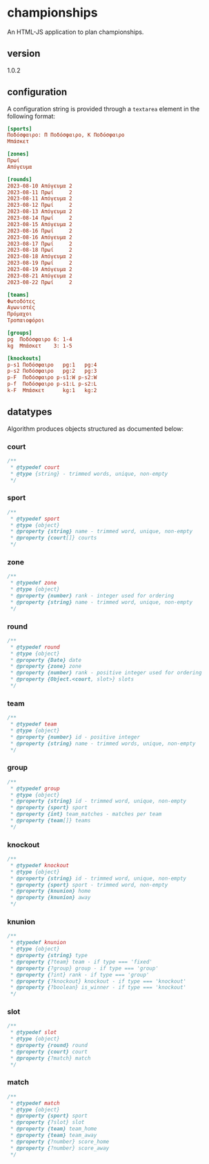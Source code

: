 # championships
An HTML-JS application to plan championships.

## version

1.0.2

## configuration

A configuration string is provided through a `textarea` element in the following format:

```ini
[sports]
Ποδόσφαιρο: Π Ποδόσφαιρο, Κ Ποδόσφαιρο
Μπάσκετ

[zones]
Πρωί
Απόγευμα

[rounds]
2023-08-10 Απόγευμα 2
2023-08-11 Πρωί     2
2023-08-11 Απόγευμα 2
2023-08-12 Πρωί     2
2023-08-13 Απόγευμα 2
2023-08-14 Πρωί     2
2023-08-15 Απόγευμα 2
2023-08-16 Πρωί     2
2023-08-16 Απόγευμα 2
2023-08-17 Πρωί     2
2023-08-18 Πρωί     2
2023-08-18 Απόγευμα 2
2023-08-19 Πρωί     2
2023-08-19 Απόγευμα 2
2023-08-21 Απόγευμα 2
2023-08-22 Πρωί     2

[teams]
Φωτοδότες
Αγωνιστές
Πρόμαχοι
Τροπαιοφόροι

[groups]
pg  Ποδόσφαιρο 6: 1-4
kg  Μπάσκετ    3: 1-5

[knockouts]
p-s1 Ποδόσφαιρο   pg:1   pg:4
p-s2 Ποδόσφαιρο   pg:2   pg:3
p-F  Ποδόσφαιρο p-s1:W p-s2:W
p-f  Ποδόσφαιρο p-s1:L p-s2:L
k-F  Μπάσκετ      kg:1   kg:2
```

## datatypes

Algorithm produces objects structured as documented below:

### court

```js
/**
 * @typedef court
 * @type {string} - trimmed words, unique, non-empty
 */
```

### sport

```js
/**
 * @typedef sport
 * @type {object}
 * @property {string} name - trimmed word, unique, non-empty
 * @property {court[]} courts
 */
```

### zone

```js
/**
 * @typedef zone
 * @type {object}
 * @property {number} rank - integer used for ordering
 * @property {string} name - trimmed word, unique, non-empty
 */
```

### round

```js
/**
 * @typedef round
 * @type {object}
 * @property {Date} date
 * @property {zone} zone
 * @property {number} rank - positive integer used for ordering
 * @property {Object.<court, slot>} slots
 */
```

### team

```js
/**
 * @typedef team
 * @type {object}
 * @property {number} id - positive integer
 * @property {string} name - trimmed words, unique, non-empty
 */
```

### group

```js
/**
 * @typedef group
 * @type {object}
 * @property {string} id - trimmed word, unique, non-empty
 * @property {sport} sport
 * @property {int} team_matches - matches per team
 * @property {team[]} teams
 */
```

### knockout

```js
/**
 * @typedef knockout
 * @type {object}
 * @property {string} id - trimmed word, unique, non-empty
 * @property {sport} sport - trimmed word, non-empty
 * @property {knunion} home
 * @property {knunion} away
 */
```

### knunion

```js
/**
 * @typedef knunion
 * @type {object}
 * @property {string} type
 * @property {?team} team - if type === 'fixed'
 * @property {?group} group - if type === 'group'
 * @property {?int} rank - if type === 'group'
 * @property {?knockout} knockout - if type === 'knockout'
 * @property {?boolean} is_winner - if type === 'knockout'
 */
```

### slot

```js
/**
 * @typedef slot
 * @type {object}
 * @property {round} round
 * @property {court} court
 * @property {?match} match
 */
```

### match

```js
/**
 * @typedef match
 * @type {object}
 * @property {sport} sport
 * @property {?slot} slot
 * @property {team} team_home
 * @property {team} team_away
 * @property {?number} score_home
 * @property {?number} score_away
 */
```
